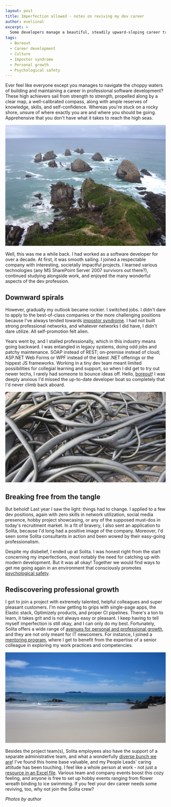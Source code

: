 ```yaml
---
layout: post
title: Imperfection allowed - notes on reviving my dev career
author: eveliinal
excerpt: >
  Some developers manage a beautiful, steadily upward-sloping career trajectory. I didn't. Do you ever feel like that? Check out my tale of reviving the dev within after stalling professionally.
tags:
  - Boreout
  - Career development
  - Culture
  - Impostor syndrome
  - Personal growth
  - Psychological safety
---
```


Ever feel like everyone except you manages to navigate the choppy waters of building and maintaining a career in professional software development? These high achievers sail from strength to strength, propelled along by a clear map, a well-calibrated compass, along with ample reserves of knowledge, skills, and self-confidence. Whereas you're stuck on a rocky shore, unsure of where exactly you are and where you should be going. Apprehensive that you don't have what it takes to reach the high seas.

![Rocky outlook](/img/imperfection-allowed/rocky-outlook.JPG)

Well, this was me a while back. I had worked as a software developer for over a decade. At first, it was smooth sailing. I joined a respectable company with interesting, societally impactful projects. I learned various technologies (any MS SharePoint Server 2007 survivors out there?), continued studying alongside work, and enjoyed the many wonderful aspects of the dev profession.

## Downward spirals

However, gradually my outlook became rockier. I switched jobs. I didn't dare to apply to the best-of-class companies or the more challenging positions because I've always tended towards [impostor syndrome](https://dev.solita.fi/2021/02/12/generalist-specialization-and-the-impostor-syndrome.html). I had not built strong professional networks, and whatever networks I did have, I didn't dare utilize. All self-promotion felt alien.

Years went by, and I stalled professionally, which in this industry means going backward. I was entangled in legacy systems, doing odd jobs and patchy maintenance. SOAP instead of REST; on-premise instead of cloud; ASP.NET Web Forms or WPF instead of the latest .NET offerings or the hippest JS frameworks. Working in a tiny dev team meant limited possibilities for collegial learning and support, so when I did get to try out newer techs, I rarely had someone to bounce ideas off. Hello, [boreout](https://dev.solita.fi/2022/02/21/is-it-better-to-burn-out-than-fade-away.html)! I was deeply anxious I'd missed the up-to-date developer boat so completely that I'd never climb back aboard.

![Entangled](/img/imperfection-allowed/tangle.JPG)

## Breaking free from the tangle

But behold! Last year I saw the light: things had to change. I applied to a few dev positions, again with zero skills in network utilization, social media presence, hobby project showcasing, or any of the supposed must-dos in today's recruitment market. In a fit of bravery, I also sent an application to Solita, because I'd long had a positive image of the company. Moreover, I'd seen some Solita consultants in action and been wowed by their easy-going professionalism.

Despite my disbelief, I ended up at Solita. I was honest right from the start concerning my imperfections, most notably the need for catching up with modern development. But it was all okay! Together we would find ways to get me going again in an environment that consciously promotes [psychological safety](https://www.solita.fi/en/blogs/feeling-safe-at-work-is-good-for-people-and-the-business/).

## Rediscovering professional growth

I got to join a project with extremely talented, helpful colleagues and super pleasant customers. I'm now getting to grips with single-page apps, the Elastic stack, Optimizely products, and proper CI pipelines. There's a ton to learn, it takes grit and is not always easy or pleasant. I keep having to tell myself imperfection is still okay, and I can only do my best. Fortunately, Solita offers a wide range of [avenues for personal and professional growth](https://www.solita.fi/en/room-to-grow/), and they are not only meant for IT newcomers. For instance, I joined a [mentoring program](https://www.solita.fi/en/blogs/mentoring-at-solita-how-can-mentoring-support-individual-growth/), where I get to benefit from the expertise of a senior colleague in exploring my work practices and competencies.

![Calm waters](/img/imperfection-allowed/calm-waters.JPG)

Besides the project team(s), Solita employees also have the support of a separate administrative team, and what a wonderfully [diverse bunch we are](https://www.solita.fi/en/blogs/solita-culture-part-1-come-as-you-are/)! I've found this home base valuable, and my People Leads' caring attitude has been touching. I feel like a whole person at work - not just a [resource in an Excel file](https://dev.solita.fi/2017/03/24/being-a-software-designer-at-solita.html). Various team and company events boost this cozy feeling, and anyone is free to set up hobby events ranging from flower wreath binding to ice swimming. If you feel your dev career needs some reviving, too, why not join the Solita crew?

_Photos by author_
